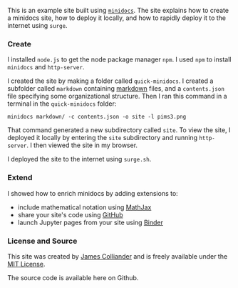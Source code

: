 


This is an example site built using [`minidocs`](https://github.com/freeman-lab/minidocs). The site explains how to create a minidocs site, how to deploy it locally, and how to rapidly deploy it to the internet using `surge`.

### Create

I installed `node.js` to get the node package manager `npm`. I used `npm` to install `minidocs` and `http-server`.

I created the site by making a folder called `quick-minidocs`. I created a subfolder called `markdown` containing [markdown](https://daringfireball.net/projects/markdown/) files, and a `contents.json` file specifying some organizational structure. Then I ran this command in a terminal in the `quick-minidocs` folder:

```minidocs markdown/ -c contents.json -o site -l pims3.png```

That command generated a new subdirectory called `site`. To view the site, I deployed it locally by entering the `site` subdirectory and running `http-server`. I then viewed the site in my browser.

I deployed the site to the internet using `surge.sh`.

### Extend

I showed how to enrich minidocs by adding extensions to:

* include mathematical notation using [MathJax](https://www.mathjax.org/)
* share your site's code using [GitHub](https://github.com/)
* launch Jupyter pages from your site using [Binder](http://mybinder.org/)

### License and Source

This site was created by [James Colliander](http://colliand.com) and is freely available under the [MIT License](http://choosealicense.com/licenses/mit/). 

The source code is available here on Github.